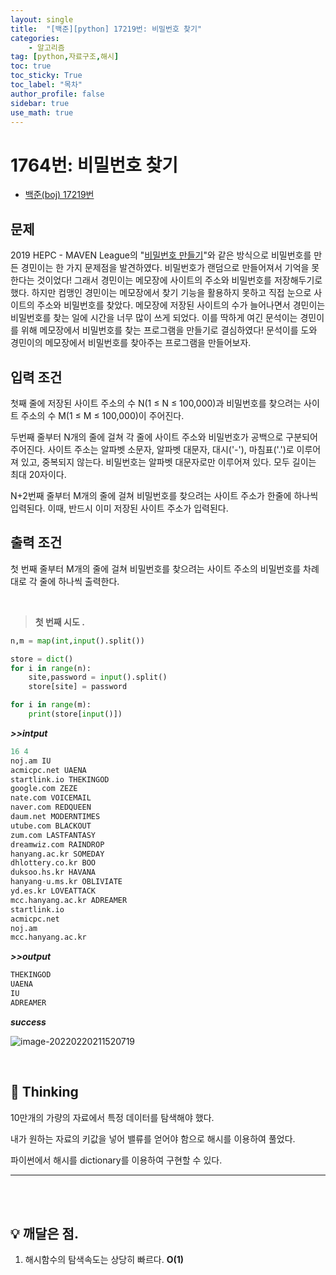 ```yaml
---
layout: single
title:  "[백준][python] 17219번: 비밀번호 찾기"
categories: 
    - 알고리즘
tag: [python,자료구조,해시]
toc: true
toc_sticky: True
toc_label: "목차"
author_profile: false
sidebar: true
use_math: true
---
```


# 1764번: 비밀번호 찾기

* [백준(boj) 17219번](https://www.acmicpc.net/problem/17219)

## 문제

2019 HEPC - MAVEN League의 "[비밀번호 만들기](https://www.acmicpc.net/problem/17218)"와 같은 방식으로 비밀번호를 만든 경민이는 한 가지 문제점을 발견하였다. 비밀번호가 랜덤으로 만들어져서 기억을 못 한다는 것이었다! 그래서 경민이는 메모장에 사이트의 주소와 비밀번호를 저장해두기로 했다. 하지만 컴맹인 경민이는 메모장에서 찾기 기능을 활용하지 못하고 직접 눈으로 사이트의 주소와 비밀번호를 찾았다. 메모장에 저장된 사이트의 수가 늘어나면서 경민이는 비밀번호를 찾는 일에 시간을 너무 많이 쓰게 되었다. 이를 딱하게 여긴 문석이는 경민이를 위해 메모장에서 비밀번호를 찾는 프로그램을 만들기로 결심하였다! 문석이를 도와 경민이의 메모장에서 비밀번호를 찾아주는 프로그램을 만들어보자.



## 입력 조건

첫째 줄에 저장된 사이트 주소의 수 N(1 ≤ N ≤ 100,000)과 비밀번호를 찾으려는 사이트 주소의 수 M(1 ≤ M ≤ 100,000)이 주어진다.

두번째 줄부터 N개의 줄에 걸쳐 각 줄에 사이트 주소와 비밀번호가 공백으로 구분되어 주어진다. 사이트 주소는 알파벳 소문자, 알파벳 대문자, 대시('-'), 마침표('.')로 이루어져 있고, 중복되지 않는다. 비밀번호는 알파벳 대문자로만 이루어져 있다. 모두 길이는 최대 20자이다.

N+2번째 줄부터 M개의 줄에 걸쳐 비밀번호를 찾으려는 사이트 주소가 한줄에 하나씩 입력된다. 이때, 반드시 이미 저장된 사이트 주소가 입력된다.



## 출력 조건

첫 번째 줄부터 M개의 줄에 걸쳐 비밀번호를 찾으려는 사이트 주소의 비밀번호를 차례대로 각 줄에 하나씩 출력한다.

<br/>

> **첫 번째 시도 .**

```python
n,m = map(int,input().split())

store = dict()
for i in range(n):
    site,password = input().split()
    store[site] = password

for i in range(m):
    print(store[input()])
```

 ***>>intput***

```python
16 4
noj.am IU
acmicpc.net UAENA
startlink.io THEKINGOD
google.com ZEZE
nate.com VOICEMAIL
naver.com REDQUEEN
daum.net MODERNTIMES
utube.com BLACKOUT
zum.com LASTFANTASY
dreamwiz.com RAINDROP
hanyang.ac.kr SOMEDAY
dhlottery.co.kr BOO
duksoo.hs.kr HAVANA
hanyang-u.ms.kr OBLIVIATE
yd.es.kr LOVEATTACK
mcc.hanyang.ac.kr ADREAMER
startlink.io
acmicpc.net
noj.am
mcc.hanyang.ac.kr
```

 ***>>output***

```python
THEKINGOD
UAENA
IU
ADREAMER
```

 ***success***

![image-20220220211520719]({{geunskoo.github.io}}/images/2022-02-20-boj-1764/image-20220220211520719.png)

<br/>

## 🌝 Thinking

10만개의 가량의 자료에서 특정 데이터를 탐색해야 했다.

내가 원하는 자료의 키값을 넣어 밸류를 얻어야 함으로 해시를 이용하여 풀었다.

파이썬에서 해시를 dictionary를 이용하여 구현할 수 있다. 

---

<br/>

<br/>

## 💡 깨달은 점.

1. 해시함수의 탐색속도는 상당히 빠르다. **O(1)**
